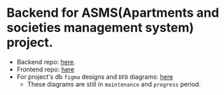# Backend for ASMS(Apartments and societies management system) project.  
- Backend repo: [here](ritik1510/cp-server-js). 
- Frontend repo: [here](https://github.com/Ritik1510/ASMS_Project_MONOREPO/tree/workspace01/apps/ce-client)
- For project's db `figma` designs and `DFD` diagrams: [here](https://www.figma.com/proto/VrkIzJb7TVGj2gERpDgdQB/College---Synopsis?node-id=188-2&t=MeKiWjluYYzg37gI-1)
  - These diagrams are still in `maintenance` and `progress` period.


